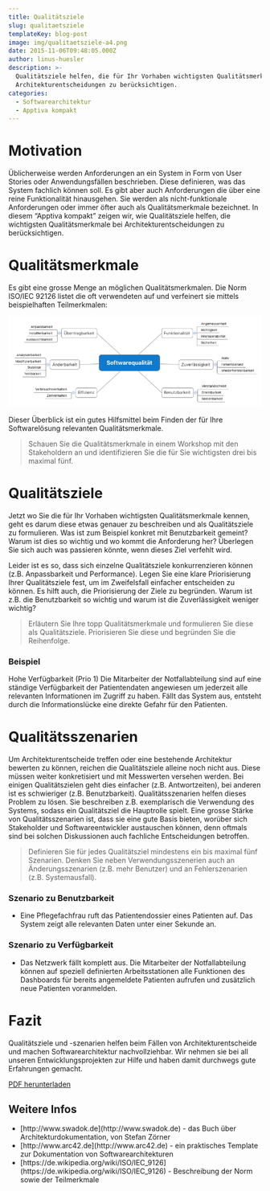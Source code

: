 ```yaml
---
title: Qualitätsziele
slug: qualitaetsziele
templateKey: blog-post
image: img/qualitaetsziele-a4.png
date: 2015-11-06T09:48:05.000Z
author: linus-huesler
description: >-
  Qualitätsziele helfen, die für Ihr Vorhaben wichtigsten Qualitätsmerkmale bei
  Architekturentscheidungen zu berücksichtigen.
categories:
  - Softwarearchitektur
  - Apptiva kompakt
---
```


# Motivation

Üblicherweise werden Anforderungen an ein System in Form von User Stories oder Anwendungsfällen beschrieben. Diese definieren, was das System fachlich können soll. Es gibt aber auch Anforderungen die über eine reine Funktionalität hinausgehen. Sie werden als nicht-funktionale Anforderungen oder immer öfter auch als Qualitätsmerkmale bezeichnet. In diesem “Apptiva kompakt” zeigen wir, wie Qualitätsziele helfen, die wichtigsten Qualitätsmerkmale bei Architekturentscheidungen zu berücksichtigen.

# Qualitätsmerkmale

Es gibt eine grosse Menge an möglichen Qualitätsmerkmalen. Die Norm ISO/IEC 92126 listet die oft verwendeten auf und verfeinert sie mittels beispielhaften Teilmerkmalen:

![Softwarequalität, Qualitätsziele](img/softwarequalitaet.png)

Dieser Überblick ist ein gutes Hilfsmittel beim Finden der für Ihre Softwarelösung relevanten Qualitätsmerkmale.

> Schauen Sie die Qualitätsmerkmale in einem Workshop mit den Stakeholdern an und identifizieren Sie die für Sie wichtigsten drei bis maximal fünf.

# Qualitätsziele

Jetzt wo Sie die für Ihr Vorhaben wichtigsten Qualitätsmerkmale kennen, geht es darum diese etwas genauer zu beschreiben und als Qualitätsziele zu formulieren. Was ist zum Beispiel konkret mit Benutzbarkeit gemeint? Warum ist dies so wichtig und wo kommt die Anforderung her? Überlegen Sie sich auch was passieren könnte, wenn dieses Ziel verfehlt wird.

Leider ist es so, dass sich einzelne Qualitätsziele konkurrenzieren können (z.B. Anpassbarkeit und Performance). Legen Sie eine klare Priorisierung Ihrer Qualitätsziele fest, um im Zweifelsfall einfacher entscheiden zu können. Es hilft auch, die Priorisierung der Ziele zu begründen. Warum ist z.B. die Benutzbarkeit so wichtig und warum ist die Zuverlässigkeit weniger wichtig?

> Erläutern Sie Ihre topp Qualitätsmerkmale und formulieren Sie diese als Qualitätsziele. Priorisieren Sie diese und begründen Sie die Reihenfolge.

### Beispiel

Hohe Verfügbarkeit (Prio 1)
Die Mitarbeiter der Notfallabteilung sind auf eine ständige Verfügbarkeit der Patientendaten angewiesen um jederzeit alle relevanten Informationen im Zugriff zu haben. Fällt das System aus, entsteht durch die Informationslücke eine direkte Gefahr für den Patienten.

# Qualitätsszenarien

Um Architekturentscheide treffen oder eine bestehende Architektur bewerten zu können, reichen die Qualitätsziele alleine noch nicht aus. Diese müssen weiter konkretisiert und mit Messwerten versehen werden. Bei einigen Qualitätszielen geht dies einfacher (z.B. Antwortzeiten), bei anderen ist es schwieriger (z.B. Benutzbarkeit). Qualitätsszenarien helfen dieses Problem zu lösen. Sie beschreiben z.B. exemplarisch die Verwendung des Systems, sodass ein Qualitätsziel die Hauptrolle spielt. Eine grosse Stärke von Qualitätsszenarien ist, dass sie eine gute Basis bieten, worüber sich Stakeholder und Softwareentwickler austauschen können, denn oftmals sind bei solchen Diskussionen auch fachliche Entscheidungen betroffen.

> Definieren Sie für jedes Qualitätsziel mindestens ein bis maximal fünf Szenarien. Denken Sie neben Verwendungsszenerien auch an Änderungsszenarien (z.B. mehr Benutzer) und an Fehlerszenarien (z.B. Systemausfall).

### Szenario zu Benutzbarkeit

<ul>
	<li>Eine Pflegefachfrau ruft das Patientendossier eines Patienten auf. Das System zeigt alle relevanten Daten unter einer Sekunde an.</li>
</ul>

### Szenario zu Verfügbarkeit

<ul>
	<li>Das Netzwerk fällt komplett aus. Die Mitarbeiter der Notfallabteilung können auf speziell definierten Arbeitsstationen alle Funktionen des Dashboards für bereits angemeldete Patienten aufrufen und zusätzlich neue Patienten voranmelden.</li>
</ul>

# Fazit

Qualitätsziele und -szenarien helfen beim Fällen von Architekturentscheide und machen Softwarearchitektur nachvollziehbar. Wir nehmen sie bei all unseren Entwicklungsprojekten zur Hilfe und haben damit durchwegs gute Erfahrungen gemacht.

[PDF herunterladen](attachment/qualitaetsziele-a4.pdf)

<h2 class="p1">Weitere Infos</h2>
<ul>
	<li class="li1">[http://www.swadok.de](http://www.swadok.de) - das Buch über Architekturdokumentation, von Stefan Zörner</li>
	<li class="li1">[http://www.arc42.de](http://www.arc42.de) - ein praktisches Template zur Dokumentation von Softwarearchitekturen</li>
	<li class="li1">[https://de.wikipedia.org/wiki/ISO/IEC_9126](https://de.wikipedia.org/wiki/ISO/IEC_9126) - Beschreibung der Norm sowie der Teilmerkmale</li>
</ul>
